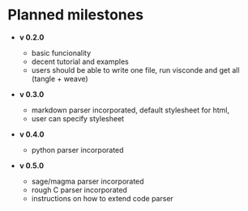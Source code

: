 # Planned milestones


- **v 0.2.0**
  - basic funcionality
  - decent tutorial and examples
  - users should be able to write one file, run visconde and get all (tangle + weave)

- **v 0.3.0**
  - markdown parser incorporated, default stylesheet for html, 
  - user can specify stylesheet
  
- **v 0.4.0**
  - python parser incorporated
  
- **v 0.5.0**
  - sage/magma parser incorporated
  - rough C parser incorporated
  - instructions on how to extend code parser

